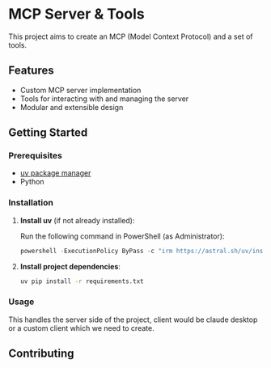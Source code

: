 # MCP Server & Tools

This project aims to create an MCP (Model Context Protocol) and a set of tools.

## Features

- Custom MCP server implementation
- Tools for interacting with and managing the server
- Modular and extensible design

## Getting Started

### Prerequisites

- [uv package manager](https://astral.sh/uv/)
- Python

### Installation

1. **Install uv** (if not already installed):

    Run the following command in PowerShell (as Administrator):

    ```powershell
    powershell -ExecutionPolicy ByPass -c "irm https://astral.sh/uv/install.ps1 | iex"
    ```

2. **Install project dependencies**:

    ```sh
    uv pip install -r requirements.txt
    ```

### Usage
This handles the server side of the project, client would be claude desktop or a custom client which we need to create.


## Contributing
